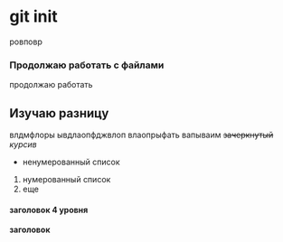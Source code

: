 # git init
ровповр
### Продолжаю работать с файлами
продолжаю работать
## Изучаю разницу
влдмфлоры
ывдлаопфджвлоп
влаопрыфать
вапываим
~~зачеркнутый~~
*курсив*
* ненумерованный список
1. нумерованный список
2. еще
#### заголовок 4 уровня
****заголовок****
